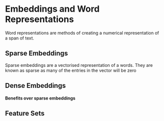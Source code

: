 # Embeddings and Word Representations

Word representations are methods of creating a numerical representation of a span of text.



## Sparse Embeddings

Sparse embeddings are a vectorised representation of a words. They are known as sparse as many of the entries in the vector will be zero 

## Dense Embeddings


#### Benefits over sparse embeddings



## Feature Sets

